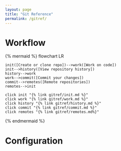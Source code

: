 ```yaml
---
layout: page
title: "Git Reference"
permalink: /gitref/
---
```


# Workflow

[comment]: <> (TODO: Once you build out the content may want to sue the subgraph option to make more granular pages.)

{% mermaid %}
 flowchart LR

    init([Create or clone repo])-->work([Work on code])
    init-->history([View repository history])
    history-->work
    work-->commit([Commit your changes])
    commit-->remotes([Remote repositories])
    remotes-->init

    click init "{% link gitref/init.md %}"
    click work "{% link gitref/work.md %}"
    click history "{% link gitref/history.md %}"
    click commit "{% link gitref/commit.md %}"
    click remotes "{% link gitref/remotes.md%}"
{% endmermaid %}

[comment]: <> (TODO: May want to add some quick links so that someone who does not know which mermaid bubble to look to can jump to info.)

# Configuration
[comment]: <> (TODO: Need to fill out this section.)